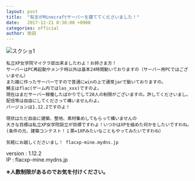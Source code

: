```yaml
---
layout: post
title:  "有志がMinecraftサーバーを建ててくださいました！"
date:   2017-12-21 0:30:00 +0900
categories: official
author: 依田
---
```

![スクショ1]({{site.baseurl}}/images/Minecraft_001.png)  

```  
私立XP女学院マイクラ部出来ましたわよ！お姉さま方！  
サーバーはPC再起動やメンテ時以外は基本24時間動いておりますの（サーバー用PCではございません）  
また雑に作ったサーバーですので普通にwinの上で通常jarで動いておりますの。  
鯖主はflac(ゲーム内ではlas_xxx)ですのよ。  
現在はまだサーバー稼働したばかりでして20人の制限がございますの。許してくださいまし。  
配信等は自由にしてくださって構いませんわよ。  
バージョンは1.12.2ですのよ！  

現状はただ自由に建築、整地、素材集めしてもらって構いませんの
大きな目標は私立XP女学院設立が目標ですわよ！いつかはXPを絡めた何かをしたいですわね。  
(条件の元、建築コンテスト！１票=1XPみたいなこともやってみたいですわね）  

気軽にお越しくださいまし！ flacxp-mine.mydns.jp  
```  

version : 1.12.2  
IP : flacxp-mine.mydns.jp  

**※人数制限があるのでお気を付けください。**  
